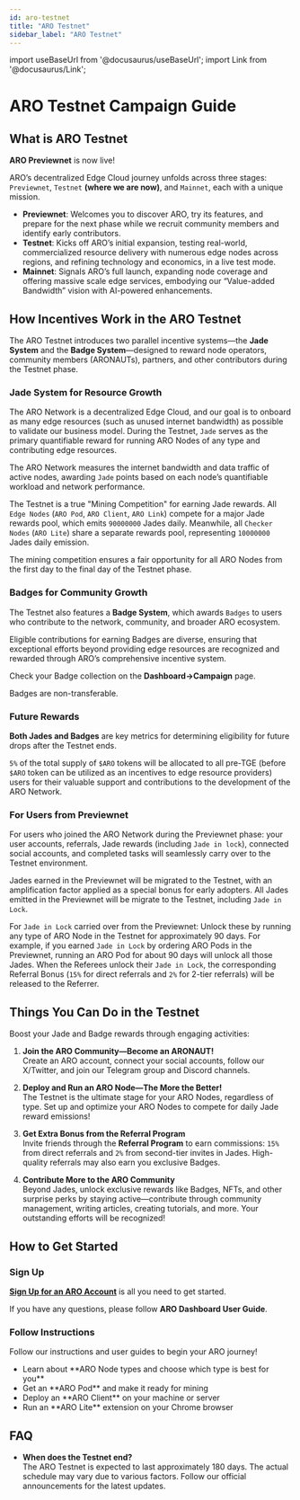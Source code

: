 ```yaml
---
id: aro-testnet
title: "ARO Testnet"
sidebar_label: "ARO Testnet"
---
```

import useBaseUrl from '@docusaurus/useBaseUrl';
import Link from '@docusaurus/Link';

# ARO Testnet Campaign Guide

## What is ARO Testnet

**ARO Previewnet** is now live! 

ARO’s decentralized Edge Cloud journey unfolds across three stages: `Previewnet`, `Testnet` **(where we are now)**, and `Mainnet`, each with a unique mission.

- **Previewnet**: Welcomes you to discover ARO, try its features, and prepare for the next phase while we recruit community members and identify early contributors.
- **Testnet**: Kicks off ARO’s initial expansion, testing real-world, commercialized resource delivery with numerous edge nodes across regions, and refining technology and economics, in a live test mode.
- **Mainnet**: Signals ARO’s full launch, expanding node coverage and offering massive scale edge services, embodying our “Value-added Bandwidth” vision with AI-powered enhancements.

## How Incentives Work in the ARO Testnet

The ARO Testnet introduces two parallel incentive systems—the **Jade System** and the **Badge System**—designed to reward node operators, community members (ARONAUTs), partners, and other contributors during the Testnet phase.

### Jade System for Resource Growth

The ARO Network is a decentralized Edge Cloud, and our goal is to onboard as many edge resources (such as unused internet bandwidth) as possible to validate our business model. During the Testnet, `Jade` serves as the primary quantifiable reward for running ARO Nodes of any type and contributing edge resources.

The ARO Network measures the internet bandwidth and data traffic of active nodes, awarding `Jade` points based on each node’s quantifiable workload and network performance.

The Testnet is a true "Mining Competition" for earning Jade rewards. All `Edge Nodes` (`ARO Pod`, `ARO Client`, `ARO Link`) compete for a major Jade rewards pool, which emits `90000000` Jades daily. Meanwhile, all `Checker Nodes` (`ARO Lite`) share a separate rewards pool, representing `10000000` Jades daily emission.

The mining competition ensures a fair opportunity for all ARO Nodes from the first day to the final day of the Testnet phase.

### Badges for Community Growth

The Testnet also features a **Badge System**, which awards `Badges` to users who contribute to the network, community, and broader ARO ecosystem.

Eligible contributions for earning Badges are diverse, ensuring that exceptional efforts beyond providing edge resources are recognized and rewarded through ARO’s comprehensive incentive system.

Check your Badge collection on the **Dashboard->Campaign** page.

Badges are non-transferable.

### Future Rewards

**Both Jades and Badges** are key metrics for determining eligibility for future drops after the Testnet ends.

`5%` of the total supply of `$ARO` tokens will be allocated to all pre-TGE (before `$ARO` token can be utilized as an incentives to edge resource providers) users for their valuable support and contributions to the development of the ARO Network.

### For Users from Previewnet

For users who joined the ARO Network during the Previewnet phase: your user accounts, referrals, Jade rewards (including `Jade in lock`), connected social accounts, and completed tasks will seamlessly carry over to the Testnet environment.

Jades earned in the Previewnet will be migrated to the Testnet, with an amplification factor applied as a special bonus for early adopters. All Jades emitted in the Previewnet will be migrate to the Testnet, including `Jade in Lock`.

For `Jade in Lock` carried over from the Previewnet: Unlock these by running any type of ARO Node in the Testnet for approximately 90 days. For example, if you earned `Jade in Lock` by ordering ARO Pods in the Previewnet, running an ARO Pod for about 90 days will unlock all those Jades. When the Referees unlock their `Jade in Lock`, the corresponding Referral Bonus (`15%` for direct referrals and `2%` for 2-tier referrals) will be released to the Referrer. 

## Things You Can Do in the Testnet

Boost your Jade and Badge rewards through engaging activities:

1. **Join the ARO Community—Become an ARONAUT!**  
   Create an ARO account, connect your social accounts, follow our X/Twitter, and join our Telegram group and Discord channels.

2. **Deploy and Run an ARO Node—The More the Better!**  
   The Testnet is the ultimate stage for your ARO Nodes, regardless of type. Set up and optimize your ARO Nodes to compete for daily Jade reward emissions!

3. **Get Extra Bonus from the Referral Program**  
   Invite friends through the **Referral Program** to earn commissions: `15%` from direct referrals and `2%` from second-tier invites in Jades. High-quality referrals may also earn you exclusive Badges.

4. **Contribute More to the ARO Community**  
   Beyond Jades, unlock exclusive rewards like Badges, NFTs, and other surprise perks by staying active—contribute through community management, writing articles, creating tutorials, and more. Your outstanding efforts will be recognized!

## How to Get Started

### Sign Up

[**Sign Up for an ARO Account**](https://dashboard.aro.network) is all you need to get started.

If you have any questions, please follow <Link to="/node-operator-guide/become-operator/aro-dashboard">**ARO Dashboard User Guide**</Link>.

### Follow Instructions

Follow our instructions and user guides to begin your ARO journey!

- <Link to="/node-operator-guide/become-operator/choose-node">Learn about **ARO Node types and choose which type is best for you**</Link>
- <Link to="/node-operator-guide/aro-pod/get-aro-pod">Get an **ARO Pod** and make it ready for mining</Link>
- <Link to="/node-operator-guide/aro-client/choose-installation-method">Deploy an **ARO Client** on your machine or server</Link>
- <Link to="/node-operator-guide/aro-lite/get-aro-lite">Run an **ARO Lite** extension on your Chrome browser</Link>

## FAQ

- **When does the Testnet end?**  
  The ARO Testnet is expected to last approximately 180 days. The actual schedule may vary due to various factors. Follow our official announcements for the latest updates.